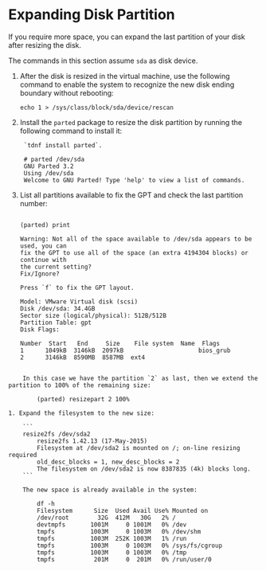 # Expanding Disk Partition

If you require more space, you can expand the last partition of your disk after resizing the disk. 

The commands in this section assume `sda` as disk device.

1. After the disk is resized in the virtual machine, use the following command to enable the system to recognize the new disk ending boundary without rebooting:
    
    ```
    echo 1 > /sys/class/block/sda/device/rescan
    ```

1. Install the `parted` package to resize the disk partition by running the following command to install it:
      
   ```
    `tdnf install parted`.
   
   	# parted /dev/sda
   	GNU Parted 3.2
   	Using /dev/sda
   	Welcome to GNU Parted! Type 'help' to view a list of commands.
   ```

1. List all partitions available to fix the GPT and check the last partition number:

    ```
   
   (parted) print
   
   	Warning: Not all of the space available to /dev/sda appears to be used, you can
   	fix the GPT to use all of the space (an extra 4194304 blocks) or continue with
   	the current setting? 
   	Fix/Ignore?
   
   Press `f` to fix the GPT layout.
   
   	Model: VMware Virtual disk (scsi)
   	Disk /dev/sda: 34.4GB
   	Sector size (logical/physical): 512B/512B
   	Partition Table: gpt
   	Disk Flags: 
   
   	Number  Start   End     Size    File system  Name  Flags
   	1      1049kB  3146kB  2097kB                     bios_grub
   	2      3146kB  8590MB  8587MB  ext4
   
   ```
```

    In this case we have the partition `2` as last, then we extend the partition to 100% of the remaining size:
    
    	(parted) resizepart 2 100%

1. Expand the filesystem to the new size:
	
    ```
    resize2fs /dev/sda2
    	resize2fs 1.42.13 (17-May-2015)
    	Filesystem at /dev/sda2 is mounted on /; on-line resizing required
    	old_desc_blocks = 1, new_desc_blocks = 2
    	The filesystem on /dev/sda2 is now 8387835 (4k) blocks long.
    ```

    The new space is already available in the system:
    
    	df -h
    	Filesystem      Size  Used Avail Use% Mounted on
    	/dev/root        32G  412M   30G   2% /
    	devtmpfs       1001M     0 1001M   0% /dev
    	tmpfs          1003M     0 1003M   0% /dev/shm
    	tmpfs          1003M  252K 1003M   1% /run
    	tmpfs          1003M     0 1003M   0% /sys/fs/cgroup
    	tmpfs          1003M     0 1003M   0% /tmp
    	tmpfs           201M     0  201M   0% /run/user/0